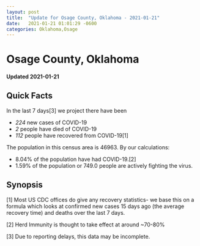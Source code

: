 ```yaml
---
layout: post
title:  "Update for Osage County, Oklahoma - 2021-01-21"
date:   2021-01-21 01:01:29 -0600
categories: Oklahoma,Osage
---
```


# Osage County, Oklahoma
#### Updated 2021-01-21

## Quick Facts

In the last 7 days[3] we project there have been
- *224* new cases of COVID-19
- *2* people have died of COVID-19
- *112* people have recovered from COVID-19[1]

The population in this census area is 46963. By our calculations:
- 8.04% of the population have had COVID-19.[2]
- 1.59% of the population or 749.0 people are actively fighting the virus.

## Synopsis




[1] Most US CDC offices do give any recovery statistics- we base this on a formula which looks at confirmed new cases
15 days ago (the average recovery time) and deaths over the last 7 days.

[2] Herd Immunity is thought to take effect at around ~70-80%

[3] Due to reporting delays, this data may be incomplete.
 
    